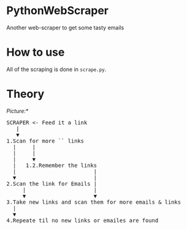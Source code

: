 # PythonWebScraper

Another web-scraper to get some tasty emails 

# How to use 

All of the scraping is done in `scrape.py`. 

# Theory

*Picture:**
<pre>
SCRAPER <- Feed it a link
   |
   ▼
1.Scan for more `<a>` links
  |     |
  |     |
  |     ▼
  |   1.2.Remember the links   
  |                        |
  ▼                        | 
2.Scan the link for Emails |
     |                     |
     ▼                     ▼
3.Take new links and scan them for more emails & links 
  |
  ▼
4.Repeate til no new links or emailes are found
</pre>